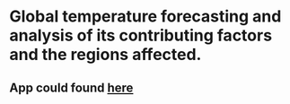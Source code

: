 # Global temperature forecasting and analysis of its contributing factors and the regions affected.
## App could found [here](https://chandanreddy10-global-temperature-forecasting--fileshome-x6abwg.streamlit.app/)
